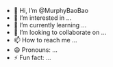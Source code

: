 - 👋 Hi, I’m @MurphyBaoBao
- 👀 I’m interested in ...
- 🌱 I’m currently learning ...
- 💞️ I’m looking to collaborate on ...
- 📫 How to reach me ...
- 😄 Pronouns: ...
- ⚡ Fun fact: ...

<!---
MurphyBaoBao/MurphyBaoBao is a ✨ special ✨ repository because its `README.md` (this file) appears on your GitHub profile.
You can click the Preview link to take a look at your changes.
--->
